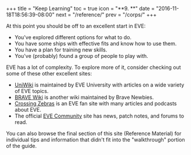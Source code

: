 +++ title = "Keep Learning" toc = true icon = "**9. **" date = "2016-11-18T18:56:39-08:00" next = "/reference/" prev = "/corps/" +++

At this point you should be off to an excellent start in EVE:

- You've explored different options for what to do.
- You have some ships with effective fits and know how to use them.
- You have a plan for training new skills.
- You've (probably) found a group of people to play with.

EVE has a lot of complexity. To explore more of it, consider checking out some of these other excellent sites:

- [UniWiki](http://wiki.eveuniversity.org) is maintained by EVE University with articles on a wide variety of EVE topics.
- [BRAVE Wiki](https://wiki.braveineve.com/) is another wiki maintained by Brave Newbies.
- [Crossing Zebras](http://crossingzebras.com/) is an EVE fan site with many articles and podcasts about EVE.
- The official [EVE Community](https://community.eveonline.com/) site has news, patch notes, and forums to read.

You can also browse the final section of this site (Reference Material) for individual tips and information that didn't fit into the "walkthrough" portion of the guide.